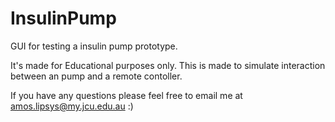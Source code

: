 # InsulinPump
GUI for testing a insulin pump prototype.

It's made for Educational purposes only.
This is made to simulate interaction between an pump and a remote contoller.

If you have any questions please feel free to email me at amos.lipsys@my.jcu.edu.au :) 
